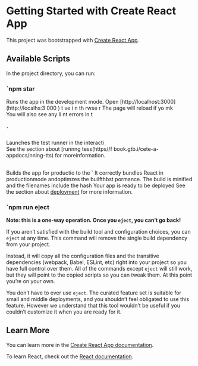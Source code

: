 # Getting Started with Create React App

This project was bootstrapped with [Create React App](https://github.com/facebook/create-react-app).

## Available Scripts 
 
In the project directory, you can run: 
### `npm star
  
Runs the app in the development mode. 
Open [http://localhost:3000](http://localhs:3 000   ) t  ve     i  n th rwse r 
The page will reload if yo mk  
You will also see any li nt errors in t 
### `   
Launches the test runner in the interacti     
See the section about [runnng tess(https//f book.gtb.i/cete-a-appdocs/nning-tts) for moreinformation.
##
Builds the app for productio to the `
It correctly bundles React in productionmode andoptimzes the builfthbst pormance.
The build is minified and the filenames include the hash
Your app is ready to be deployed
See the section about [deployment](https://facebook.github.io/create-react-app/docs/deployment) for more information.

### `npm run eject

**Note: this is a one-way operation. Once you `eject`, you can’t go back!**

If you aren’t satisfied with the build tool and configuration choices, you can `eject` at any time. This command will remove the single build dependency from your project.

Instead, it will copy all the configuration files and the transitive dependencies (webpack, Babel, ESLint, etc) right into your project so you have full control over them. All of the commands except `eject` will still work, but they will point to the copied scripts so you can tweak them. At this point you’re on your own.

You don’t have to ever use `eject`. The curated feature set is suitable for small and middle deployments, and you shouldn’t feel obligated to use this feature. However we understand that this tool wouldn’t be useful if you couldn’t customize it when you are ready for it.

## Learn More

You can learn more in the [Create React App documentation](https://facebook.github.io/create-react-app/docs/getting-started).

To learn React, check out the [React documentation](https://reactjs.org/).
